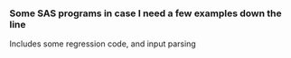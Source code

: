 ### Some SAS programs in case I need a few examples down the line

Includes some regression code, and input parsing
